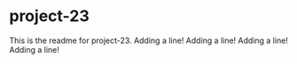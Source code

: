 # project-23

This is the readme for project-23.
Adding a line!
Adding a line!
Adding a line!
Adding a line!

